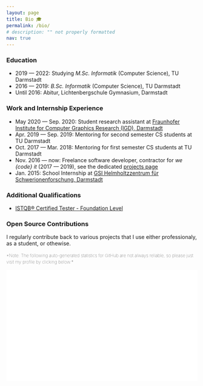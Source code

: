 ```yaml
---
layout: page
title: Bio 🎓
permalink: /bio/
# description: "" not properly formatted
nav: true
---
```


### Education

- 2019 — 2022: Studying *M.Sc. Informatik* (Computer Science), TU Darmstadt
- 2016 — 2019: *B.Sc. Informatik* (Computer Science), TU Darmstadt
- Until 2016: Abitur, Lichtenbergschule Gymnasium, Darmstadt

### Work and Internship Experience

- May 2020 — Sep. 2020: Student research assistant at [Fraunhofer Institute for Computer Graphics Research (IGD), Darmstadt](https://www.igd.fraunhofer.de/en)
- Apr. 2019 — Sep. 2019: Mentoring for second semester CS students at TU Darmstadt
- Oct. 2017 — Mar. 2018: Mentoring for first semester CS students at TU Darmstadt
- Nov. 2016 — now: Freelance software developer, contractor for *we {code} it* (2017 — 2019), see the dedicated [projects page](/projects)
- Jan. 2015: School Internship at [GSI Helmholtzzentrum für Schwerionenforschung, Darmstadt](https://www.gsi.de/en/)

### Additional Qualifications

- [ISTQB® Certified Tester - Foundation Level](/assets/pdf/ISTQB-certified-tester.pdf)

### Open Source Contributions

I regularly contribute back to various projects that I use either professionaly, as a student, or othewise.

<small style="font-weight: lighter">
*Note: The following auto-generated statistics for GitHub are not always reliable, so please just visit my profile by clicking below.*
</small>

[
  ![General GitHub user statistics of me](https://raw.githubusercontent.com/felixdivo/_github-stats/master/generated/overview.svg)
](https://github.com/felixdivo#js-contribution-activity)
